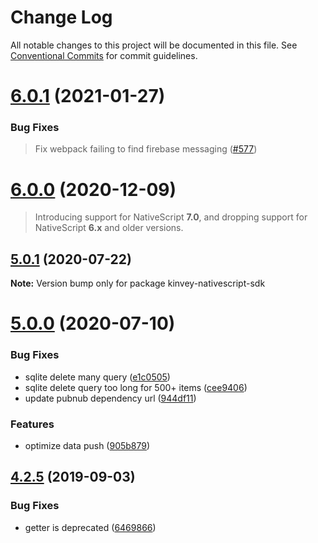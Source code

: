 # Change Log

All notable changes to this project will be documented in this file.
See [Conventional Commits](https://conventionalcommits.org) for commit guidelines.

# [6.0.1](https://github.com/Kinvey/js-sdk/compare/kinvey-nativescript-sdk@6.0.0...kinvey-nativescript-sdk@6.0.1) (2021-01-27)


### Bug Fixes

> Fix webpack failing to find firebase messaging ([#577](https://github.com/Kinvey/js-sdk/pull/577))





# [6.0.0](https://github.com/Kinvey/js-sdk/compare/kinvey-nativescript-sdk@5.0.1...kinvey-nativescript-sdk@6.0.0) (2020-12-09)

> Introducing support for NativeScript **7.0**, and dropping support for NativeScript **6.x** and older versions.


## [5.0.1](https://github.com/Kinvey/js-sdk/compare/kinvey-nativescript-sdk@5.0.0...kinvey-nativescript-sdk@5.0.1) (2020-07-22)

**Note:** Version bump only for package kinvey-nativescript-sdk





# [5.0.0](https://github.com/Kinvey/js-sdk/compare/kinvey-nativescript-sdk@4.2.5...kinvey-nativescript-sdk@5.0.0) (2020-07-10)


### Bug Fixes

* sqlite delete many query ([e1c0505](https://github.com/Kinvey/js-sdk/commit/e1c0505))
* sqlite delete query too long for 500+ items ([cee9406](https://github.com/Kinvey/js-sdk/commit/cee9406))
* update pubnub dependency url ([944df11](https://github.com/Kinvey/js-sdk/commit/944df11))


### Features

* optimize data push ([905b879](https://github.com/Kinvey/js-sdk/commit/905b879))





## [4.2.5](https://github.com/Kinvey/js-sdk/compare/kinvey-nativescript-sdk@4.2.3...kinvey-nativescript-sdk@4.2.5) (2019-09-03)


### Bug Fixes

* getter is deprecated ([6469866](https://github.com/Kinvey/js-sdk/commit/6469866))
